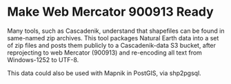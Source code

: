 Make Web Mercator 900913 Ready
==============================

Many tools, such as Cascadenik, understand that shapefiles can be found in same-named
zip archives. This tool packages Natural Earth data into a set of zip files and posts
them publicly to a Cascadenik-data S3 bucket, after reprojecting to web Mercator
(900913) and re-encoding all text from Windows-1252 to UTF-8.

This data could also be used with Mapnik in PostGIS, via shp2pgsql.
